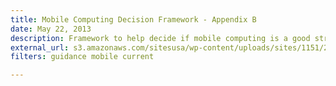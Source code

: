 ```yaml
---
title: Mobile Computing Decision Framework - Appendix B
date: May 22, 2013
description: Framework to help decide if mobile computing is a good strategy.
external_url: s3.amazonaws.com/sitesusa/wp-content/uploads/sites/1151/2016/10/Mobile-Security-Decision-Framework-Appendix-B.pdf
filters: guidance mobile current

---
```

